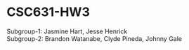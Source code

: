# CSC631-HW3
Subgroup-1: Jasmine Hart, Jesse Henrick  
Subgroup-2: Brandon Watanabe, Clyde Pineda, Johnny Gale  
